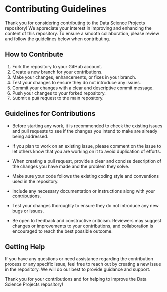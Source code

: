 # Contributing Guidelines
Thank you for considering contributing to the Data Science Projects repository! We appreciate your interest in improving and enhancing the content of this repository. To ensure a smooth collaboration, please review and follow the guidelines below when contributing.

## How to Contribute
1. Fork the repository to your GitHub account.
1. Create a new branch for your contributions.
1. Make your changes, enhancements, or fixes in your branch.
1. Test your changes to ensure they do not introduce any issues.
1. Commit your changes with a clear and descriptive commit message.
1. Push your changes to your forked repository.
1. Submit a pull request to the main repository.

## Guidelines for Contributions
- Before starting any work, it is recommended to check the existing issues and pull requests to see if the changes you intend to make are already being addressed.

- If you plan to work on an existing issue, please comment on the issue to let others know that you are working on it to avoid duplication of efforts.

- When creating a pull request, provide a clear and concise description of the changes you have made and the problem they solve.

- Make sure your code follows the existing coding style and conventions used in the repository.

- Include any necessary documentation or instructions along with your contributions.

- Test your changes thoroughly to ensure they do not introduce any new bugs or issues.

- Be open to feedback and constructive criticism. Reviewers may suggest changes or improvements to your contributions, and collaboration is encouraged to reach the best possible outcome.

## Getting Help
If you have any questions or need assistance regarding the contribution process or any specific issue, feel free to reach out by creating a new issue in the repository. We will do our best to provide guidance and support.

Thank you for your contributions and for helping to improve the Data Science Projects repository!
